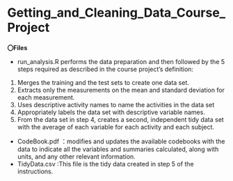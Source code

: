# Getting_and_Cleaning_Data_Course_Project

**〇Files**
- run_analysis.R performs the data preparation and then followed by the 5 steps required as described in the course project’s definition:
1. Merges the training and the test sets to create one data set.
2. Extracts only the measurements on the mean and standard deviation for each measurement.
3. Uses descriptive activity names to name the activities in the data set
4. Appropriately labels the data set with descriptive variable names.
5. From the data set in step 4, creates a second, independent tidy data set with the average of each variable for each activity and each subject.
- CodeBook.pdf ：modifies and updates the available codebooks with the data to indicate all the variables and summaries calculated, along with units, and any other relevant information.
- TidyData.csv :This file is the tidy data created in step 5 of the instructions. 

